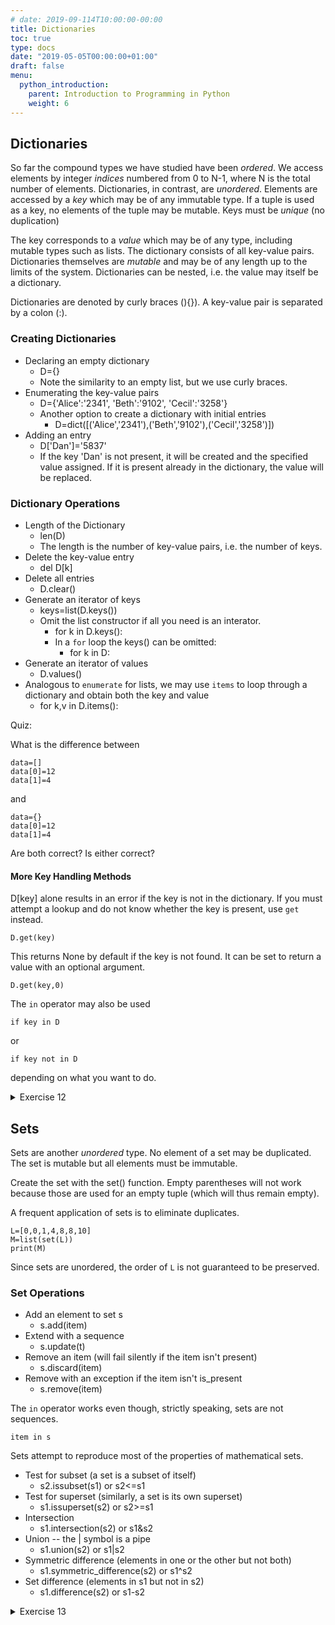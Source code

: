 ```yaml
---
# date: 2019-09-114T10:00:00-00:00
title: Dictionaries
toc: true
type: docs
date: "2019-05-05T00:00:00+01:00"
draft: false
menu:
  python_introduction:
    parent: Introduction to Programming in Python
    weight: 6
---
```


## Dictionaries

So far the compound types we have studied have been _ordered_.  We access elements by integer _indices_ numbered from 0 to N-1, where N is the total number of elements.  Dictionaries, in contrast, are _unordered_.  Elements are accessed by a _key_ which may be of any immutable type. If a tuple is used as a key, no elements of the tuple may be mutable.  Keys must be _unique_ (no duplication)

The key corresponds to a _value_ which may be of any type, including mutable types such as lists. The dictionary consists of all key-value pairs.  Dictionaries themselves are _mutable_ and may be of any length up to the limits of the system.  Dictionaries can be nested, i.e. the value may itself be a dictionary.

Dictionaries are denoted by curly braces (){}).  A key-value pair is separated by a colon (:).

### Creating Dictionaries

* Declaring an empty dictionary
  * D={}
  * Note the similarity to an empty list, but we use curly braces.
* Enumerating the key-value pairs
  * D={'Alice':'2341', 'Beth':'9102', 'Cecil':'3258'}
  * Another option to create a dictionary with initial entries
    * D=dict([('Alice','2341'),('Beth','9102'),('Cecil','3258')])
* Adding an entry
  * D['Dan']='5837'
  * If the key 'Dan' is not present, it will be created and the specified value assigned.  If it is present already in the dictionary, the value will be replaced.

### Dictionary Operations

* Length of the Dictionary
  * len(D)
  * The length is the number of key-value pairs, i.e. the number of keys.
* Delete the key-value entry
  * del D[k]
* Delete all entries
  * D.clear()
* Generate an iterator of keys 
  * keys=list(D.keys())
  * Omit the list constructor if all you need is an interator.
    * for k in D.keys():
    * In a `for` loop the keys() can be omitted:
      * for k in D:
* Generate an iterator of values
  * D.values()
* Analogous to `enumerate` for lists, we may use `items` to loop through a dictionary and obtain both the key and value
  * for k,v in D.items():

Quiz:

What is the difference between

```
data=[]
data[0]=12
data[1]=4
```

and 

```
data={}
data[0]=12
data[1]=4
```

Are both correct? Is either correct?

#### More Key Handling Methods

D[key] alone results in an error if the key is not in the dictionary.  If you must attempt a lookup and do not know whether the key is present, use `get` instead.  

```
D.get(key)
```

This returns None by default if the key is not found.  It can be set to return a value with an optional argument.

```
D.get(key,0)
```

The `in` operator may also be used 

```
if key in D
```

or

```
if key not in D
```

depending on what you want to do.

<details>
<summary>Exercise 12</summary>
<pre>
<p>
Type into Spyder or Jupyterlab and run
<code>
capitals={"Alabama":"Montgomery"}
capitals\["Alaska"\]="Juneau"
capitals\["Arizona"\]="Little Rock"
print(capitals.keys())
print("Virginia" in capitals)
print("Arkansas" in capitals)
newstate="Connecticut"
newcapital="Hartford"
if newstate not in capitals:
    capitals[newstate]=newcapital
for key in capitals:
    print("The capital of",key,"is",capitals[key])
</code>
</p>
</pre>
</p>
</details>

## Sets

Sets are another _unordered_ type.  No element of a set may be duplicated.  The set is mutable but all elements must be immutable.

Create the set with the set() function.  Empty parentheses will not work because those are used for an empty tuple (which will thus remain empty).

A frequent application of sets is to eliminate duplicates.

```
L=[0,0,1,4,8,8,10]
M=list(set(L))
print(M)
```

Since sets are unordered, the order of `L` is not guaranteed to be preserved.

### Set Operations

* Add an element to set s
  * s.add(item)
* Extend with a sequence 
  * s.update(t)
* Remove an item (will fail silently if the item isn't present)
  * s.discard(item)
* Remove with an exception if the item isn't is_present 
  * s.remove(item)

The `in` operator works even though, strictly speaking, sets are not sequences.

```
item in s
```

Sets attempt to reproduce most of the properties of mathematical sets.  

* Test for subset (a set is a subset of itself)
  * s2.issubset(s1) or s2&lt;=s1
* Test for superset (similarly, a set is its own superset)
  * s1.issuperset(s2) or s2>=s1
* Intersection
  * s1.intersection(s2) or s1&s2
* Union -- the | symbol is a pipe 
  * s1.union(s2) or s1|s2
* Symmetric difference (elements in one or the other but not both)
  * s1.symmetric_difference(s2) or s1^s2
* Set difference (elements in s1 but not in s2)
  * s1.difference(s2) or s1-s2

<details>
<summary>Exercise 13</summary>
<pre>
<p>
Type at the interpeter 
<code>
s=set()
s.update("California")
print(s)
</code>
What happened?  Lesson: be careful with strings since they are sequences.
<code>
states={"Alabama","Arkansas","California","California"}
</code>
Initialization with curly braces has been valid since Python 2.6.  Since there are no key-value pairs it will not be construed as a dictionary.
<code>
print(states)
states2=set()
states2.add("California")
states2.add("Colorado")
states2.add("Oregon")
states-states2
states&states2
states^states2
states|states2
</code>
</pre>
</details>

